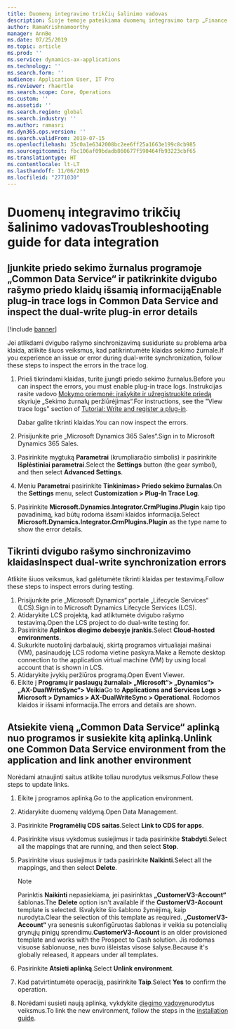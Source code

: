 ```yaml
---
title: Duomenų integravimo trikčių šalinimo vadovas
description: Šioje temoje pateikiama duomenų integravimo tarp „Finance and Operations“ programų ir „Common Data Service” trikčių šalinimo informacija.
author: RamaKrishnamoorthy
manager: AnnBe
ms.date: 07/25/2019
ms.topic: article
ms.prod: ''
ms.service: dynamics-ax-applications
ms.technology: ''
ms.search.form: ''
audience: Application User, IT Pro
ms.reviewer: rhaertle
ms.search.scope: Core, Operations
ms.custom: ''
ms.assetid: ''
ms.search.region: global
ms.search.industry: ''
ms.author: ramasri
ms.dyn365.ops.version: ''
ms.search.validFrom: 2019-07-15
ms.openlocfilehash: 35c0a1e6342008bc2ee6ff25a1663e199c8cb985
ms.sourcegitcommit: fbc106af09bdadb860677f590464fb93223cbf65
ms.translationtype: HT
ms.contentlocale: lt-LT
ms.lasthandoff: 11/06/2019
ms.locfileid: "2771030"
---
```

# <a name="troubleshooting-guide-for-data-integration"></a><span data-ttu-id="6e67c-103">Duomenų integravimo trikčių šalinimo vadovas</span><span class="sxs-lookup"><span data-stu-id="6e67c-103">Troubleshooting guide for data integration</span></span>

## <a name="enable-plug-in-trace-logs-in-common-data-service-and-inspect-the-dual-write-plug-in-error-details"></a><span data-ttu-id="6e67c-104">Įjunkite priedo sekimo žurnalus programoje „Common Data Service“ ir patikrinkite dvigubo rašymo priedo klaidų išsamią informaciją</span><span class="sxs-lookup"><span data-stu-id="6e67c-104">Enable plug-in trace logs in Common Data Service and inspect the dual-write plug-in error details</span></span>

[!include [banner](../includes/banner.md)]

<span data-ttu-id="6e67c-105">Jei atlikdami dvigubo rašymo sinchronizavimą susiduriate su problema arba klaida, atlikite šiuos veiksmus, kad patikrintumėte klaidas sekimo žurnale.</span><span class="sxs-lookup"><span data-stu-id="6e67c-105">If you experience an issue or error during dual-write synchronization, follow these steps to inspect the errors in the trace log.</span></span>

1. <span data-ttu-id="6e67c-106">Prieš tikrindami klaidas, turite įjungti priedo sekimo žurnalus.</span><span class="sxs-lookup"><span data-stu-id="6e67c-106">Before you can inspect the errors, you must enable plug-in trace logs.</span></span> <span data-ttu-id="6e67c-107">Instrukcijas rasite vadovo [Mokymo priemonė: įrašykite ir užregistruokite priedą](https://docs.microsoft.com/powerapps/developer/common-data-service/tutorial-write-plug-in#view-trace-logs) skyriuje „Sekimo žurnalų peržiūrėjimas“.</span><span class="sxs-lookup"><span data-stu-id="6e67c-107">For instructions, see the "View trace logs" section of [Tutorial: Write and register a plug-in](https://docs.microsoft.com/powerapps/developer/common-data-service/tutorial-write-plug-in#view-trace-logs).</span></span>

    <span data-ttu-id="6e67c-108">Dabar galite tikrinti klaidas.</span><span class="sxs-lookup"><span data-stu-id="6e67c-108">You can now inspect the errors.</span></span>

2. <span data-ttu-id="6e67c-109">Prisijunkite prie „Microsoft Dynamics 365 Sales“.</span><span class="sxs-lookup"><span data-stu-id="6e67c-109">Sign in to Microsoft Dynamics 365 Sales.</span></span>
3. <span data-ttu-id="6e67c-110">Pasirinkite mygtuką **Parametrai** (krumpliaračio simbolis) ir pasirinkite **Išplėstiniai parametrai**.</span><span class="sxs-lookup"><span data-stu-id="6e67c-110">Select the **Settings** button (the gear symbol), and then select **Advanced Settings**.</span></span>
4. <span data-ttu-id="6e67c-111">Meniu **Parametrai** pasirinkite **Tinkinimas\> Priedo sekimo žurnalas**.</span><span class="sxs-lookup"><span data-stu-id="6e67c-111">On the **Settings** menu, select **Customization \> Plug-In Trace Log**.</span></span>
5. <span data-ttu-id="6e67c-112">Pasirinkite **Microsoft.Dynamics.Integrator.CrmPlugins.Plugin** kaip tipo pavadinimą, kad būtų rodoma išsami klaidos informacija.</span><span class="sxs-lookup"><span data-stu-id="6e67c-112">Select **Microsoft.Dynamics.Integrator.CrmPlugins.Plugin** as the type name to show the error details.</span></span>

## <a name="inspect-dual-write-synchronization-errors"></a><span data-ttu-id="6e67c-113">Tikrinti dvigubo rašymo sinchronizavimo klaidas</span><span class="sxs-lookup"><span data-stu-id="6e67c-113">Inspect dual-write synchronization errors</span></span>

<span data-ttu-id="6e67c-114">Atlikite šiuos veiksmus, kad galėtumėte tikrinti klaidas per testavimą.</span><span class="sxs-lookup"><span data-stu-id="6e67c-114">Follow these steps to inspect errors during testing.</span></span>

1. <span data-ttu-id="6e67c-115">Prisijunkite prie „Microsoft Dynamics“ portale „Lifecycle Services“ (LCS).</span><span class="sxs-lookup"><span data-stu-id="6e67c-115">Sign in to Microsoft Dynamics Lifecycle Services (LCS).</span></span>
2. <span data-ttu-id="6e67c-116">Atidarykite LCS projektą, kad atliktumėte dvigubo rašymo testavimą.</span><span class="sxs-lookup"><span data-stu-id="6e67c-116">Open the LCS project to do dual-write testing for.</span></span>
3. <span data-ttu-id="6e67c-117">Pasirinkite **Aplinkos diegimo debesyje įrankis**.</span><span class="sxs-lookup"><span data-stu-id="6e67c-117">Select **Cloud-hosted environments**.</span></span>
4. <span data-ttu-id="6e67c-118">Sukurkite nuotolinį darbalaukį, skirtą programos virtualiajai mašinai (VM), pasinaudoję LCS rodoma vietine paskyra.</span><span class="sxs-lookup"><span data-stu-id="6e67c-118">Make a Remote desktop connection to the application virtual machine (VM) by using local account that is shown in LCS.</span></span>
5. <span data-ttu-id="6e67c-119">Atidarykite įvykių peržiūros programą.</span><span class="sxs-lookup"><span data-stu-id="6e67c-119">Open Event Viewer.</span></span> 
6. <span data-ttu-id="6e67c-120">Eikite į **Programų ir paslaugų žurnalai\> „Microsoft“\> „Dynamics“\> „AX-DualWriteSync“\> Veikia**</span><span class="sxs-lookup"><span data-stu-id="6e67c-120">Go to **Applications and Services Logs \> Microsoft \> Dynamics \> AX-DualWriteSync \> Operational**.</span></span> <span data-ttu-id="6e67c-121">Rodomos klaidos ir išsami informacija.</span><span class="sxs-lookup"><span data-stu-id="6e67c-121">The errors and details are shown.</span></span>

## <a name="unlink-one-common-data-service-environment-from-the-application-and-link-another-environment"></a><span data-ttu-id="6e67c-122">Atsiekite vieną „Common Data Service“ aplinką nuo programos ir susiekite kitą aplinką.</span><span class="sxs-lookup"><span data-stu-id="6e67c-122">Unlink one Common Data Service environment from the application and link another environment</span></span>

<span data-ttu-id="6e67c-123">Norėdami atnaujinti saitus atlikite toliau nurodytus veiksmus.</span><span class="sxs-lookup"><span data-stu-id="6e67c-123">Follow these steps to update links.</span></span>

1. <span data-ttu-id="6e67c-124">Eikite į programos aplinką.</span><span class="sxs-lookup"><span data-stu-id="6e67c-124">Go to the application environment.</span></span>
2. <span data-ttu-id="6e67c-125">Atidarykite duomenų valdymą.</span><span class="sxs-lookup"><span data-stu-id="6e67c-125">Open Data Management.</span></span>
3. <span data-ttu-id="6e67c-126">Pasirinkite **Programėlių CDS saitas**.</span><span class="sxs-lookup"><span data-stu-id="6e67c-126">Select **Link to CDS for apps**.</span></span>
4. <span data-ttu-id="6e67c-127">Pasirinkite visus vykdomus susiejimus ir tada pasirinkite **Stabdyti**.</span><span class="sxs-lookup"><span data-stu-id="6e67c-127">Select all the mappings that are running, and then select **Stop**.</span></span>
5. <span data-ttu-id="6e67c-128">Pasirinkite visus susiejimus ir tada pasirinkite **Naikinti**.</span><span class="sxs-lookup"><span data-stu-id="6e67c-128">Select all the mappings, and then select **Delete**.</span></span>

    > [!NOTE]
    > <span data-ttu-id="6e67c-129">Parinktis **Naikinti** nepasiekiama, jei pasirinktas **„CustomerV3-Account“** šablonas.</span><span class="sxs-lookup"><span data-stu-id="6e67c-129">The **Delete** option isn't available if the **CustomerV3-Account** template is selected.</span></span> <span data-ttu-id="6e67c-130">Išvalykite šio šablono žymėjimą, kaip nurodyta.</span><span class="sxs-lookup"><span data-stu-id="6e67c-130">Clear the selection of this template as required.</span></span> <span data-ttu-id="6e67c-131">**„CustomerV3-Account“** yra senesnis sukonfigūruotas šablonas ir veikia su potencialių grynųjų pinigų sprendimu.</span><span class="sxs-lookup"><span data-stu-id="6e67c-131">**CustomerV3-Account** is an older provisioned template and works with the Prospect to Cash solution.</span></span> <span data-ttu-id="6e67c-132">Jis rodomas visuose šablonuose, nes buvo išleistas visose šalyse.</span><span class="sxs-lookup"><span data-stu-id="6e67c-132">Because it's globally released, it appears under all templates.</span></span>

6. <span data-ttu-id="6e67c-133">Pasirinkite **Atsieti aplinką**.</span><span class="sxs-lookup"><span data-stu-id="6e67c-133">Select **Unlink environment**.</span></span>
7. <span data-ttu-id="6e67c-134">Kad patvirtintumėte operaciją, pasirinkite **Taip**.</span><span class="sxs-lookup"><span data-stu-id="6e67c-134">Select **Yes** to confirm the operation.</span></span>
8. <span data-ttu-id="6e67c-135">Norėdami susieti naują aplinką, vykdykite [diegimo vadove](https://aka.ms/dualwrite-docs)nurodytus veiksmus.</span><span class="sxs-lookup"><span data-stu-id="6e67c-135">To link the new environment, follow the steps in the [installation guide](https://aka.ms/dualwrite-docs).</span></span>

